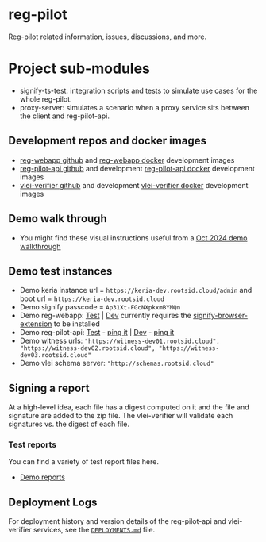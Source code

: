 # reg-pilot
Reg-pilot related information, issues, discussions, and more.

# Project sub-modules
* signify-ts-test: integration scripts and tests to simulate use cases for the whole reg-pilot.
* proxy-server: simulates a scenario when a proxy service sits between the client and reg-pilot-api.

## Development repos and docker images
* [reg-webapp github](https://github.com/GLEIF-IT/reg-pilot-webapp) and [reg-webapp docker](https://hub.docker.com/r/2byrds/reg-webapp/tags) development images
* [reg-pilot-api github](https://github.com/GLEIF-IT/reg-pilot-api) and development [reg-pilot-api docker](https://hub.docker.com/r/gleif/reg-pilot-api/tags) development images
* [vlei-verifier github](https://github.com/GLEIF-IT/vlei-verifier) and development [vlei-verifier docker](https://hub.docker.com/r/gleif/vlei-verifier/tags) development images

## Demo walk through
* You might find these visual instructions useful from a [Oct 2024 demo walkthrough](https://github.com/2byrds/reg-pilot/tree/demo_oct_2024/demo)

## Demo test instances
* Demo keria instance url = ```https://keria-dev.rootsid.cloud/admin``` and boot url = ```https://keria-dev.rootsid.cloud```
* Demo signify passcode = ```Ap31Xt-FGcNXpkxmBYMQn```
* Demo reg-webapp: [Test](https://reg-pilot-webapp-test.rootsid.cloud/) | [Dev](https://reg-pilot-webapp-dev.rootsid.cloud/)  currently requires the [signify-browser-extension](https://github.com/WebOfTrust/signify-browser-extension) to be installed
* Demo reg-pilot-api:
  [Test](https://reg-api-test.rootsid.cloud/docs/) - [ping it](https://reg-api-test.rootsid.cloud/ping) | [Dev](https://reg-api-dev.rootsid.cloud/docs/) - [ping it](https://reg-api-dev.rootsid.cloud/ping)
* Demo witness urls: ```"https://witness-dev01.rootsid.cloud", 
                    "https://witness-dev02.rootsid.cloud",
                    "https://witness-dev03.rootsid.cloud"```
* Demo vlei schema server: ```"http://schemas.rootsid.cloud"```

## Signing a report
At a high-level idea, each file has a digest computed on it and the file and signature are added to the zip file. The vlei-verifier will validate each signatures vs. the digest of each file.

### Test reports
You can find a variety of test report files here.
* [Demo reports](https://github.com/GLEIF-IT/vlei-verifier/tree/main/tests/data/report)

## Deployment Logs
For deployment history and version details of the reg-pilot-api and vlei-verifier services, see the [`DEPLOYMENTS.md`](./DEPLOYMENTS.md) file.
